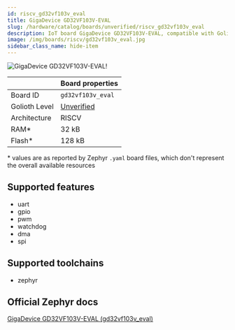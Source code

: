 ```yaml
---
id: riscv_gd32vf103v_eval
title: GigaDevice GD32VF103V-EVAL
slug: /hardware/catalog/boards/unverified/riscv_gd32vf103v_eval
description: IoT board GigaDevice GD32VF103V-EVAL, compatible with Golioth at unverified level.
image: /img/boards/riscv/gd32vf103v_eval.jpg
sidebar_class_name: hide-item
---
```


[//]: # (This is an auto-generated file, do not edit! Changes to it will be lost upon re-generation)

![GigaDevice GD32VF103V-EVAL!](/img/boards/riscv/gd32vf103v_eval.jpg "GigaDevice GD32VF103V-EVAL")

|                | Board properties     |
| -------------  | -------------------- |
| Board ID       | `gd32vf103v_eval` |
| Golioth Level  | [Unverified](/hardware#unverified-boards) |
| Architecture   | RISCV |
| RAM*           | 32 kB |
| Flash*         | 128 kB |

\* values are as reported by Zephyr `.yaml` board files, which don't represent the overall available resources



## Supported features

* uart
* gpio
* pwm
* watchdog
* dma
* spi

## Supported toolchains

* zephyr

## Official Zephyr docs

[GigaDevice GD32VF103V-EVAL (gd32vf103v_eval)](https://docs.zephyrproject.org/latest/boards/riscv/gd32vf103v_eval/doc/index.html)
